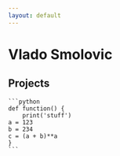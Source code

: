 ```yaml
---
layout: default
---
```


<!DOCTYPE html>
<head>
    <title>Under Construction!</title>
</head>
<body>
    <h1> Vlado Smolovic</h1>
    <h2> Projects </h2>
    
    ```python
    def function() {
        print('stuff')
    a = 123
    b = 234
    c = (a + b)**a
    }
    ```
</body>
